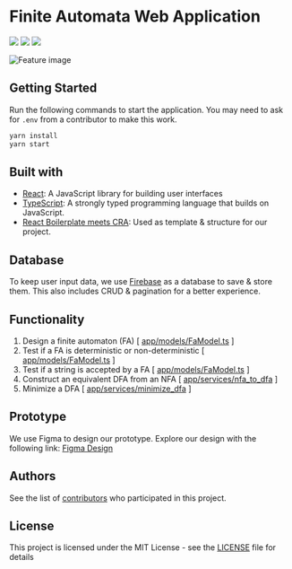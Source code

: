 
# Finite Automata Web Application
<img src="https://img.shields.io/badge/TypeScript-007ACC?style=for-the-badge&logo=typescript&logoColor=white" /> <img src="https://img.shields.io/badge/React-20232A?style=for-the-badge&logo=react&logoColor=61DAFB" /> <img src="https://img.shields.io/badge/firebase-ffca28?style=for-the-badge&logo=firebase&logoColor=black"/>

![Feature image](https://user-images.githubusercontent.com/29684683/169877999-6c5a922e-8817-48aa-99f0-4a478d20d4ab.png)

## Getting Started
Run the following commands to start the application. You may need to ask for `.env` from a contributor to make this work.
```s
yarn install
yarn start
```

## Built with
- [React](https://reactjs.org): A JavaScript library for building user interfaces
- [TypeScript](https://www.typescriptlang.org): A strongly typed programming language that builds on JavaScript.
- [React Boilerplate meets CRA](https://github.com/react-boilerplate/react-boilerplate-cra-template): Used as template & structure for our project.

## Database
To keep user input data, we use [Firebase](https://firebase.google.com/) as a database to save & store them. This also includes CRUD & pagination for a better experience.

## Functionality

1. Design a finite automaton (FA) [ [app/models/FaModel.ts](src/app/models/FaModel.ts) ]
2. Test if a FA is deterministic or non-deterministic [ [app/models/FaModel.ts](src/app/models/FaModel.ts) ]
3. Test if a string is accepted by a FA [ [app/models/FaModel.ts](src/app/models/FaModel.ts) ]
4. Construct an equivalent DFA from an NFA [ [app/services/nfa_to_dfa](src/app/services/nfa_to_dfa) ]
5. Minimize a DFA [ [app/services/minimize_dfa](src/app/services/minimize_dfa/MinimizeDfaService.ts) ]


## Prototype
We use Figma to design our prototype. Explore our design with the following link: [Figma Design](https://www.figma.com/file/wQZ6FV9LSMupIvdVjNCw2a/Finite-Automata)

## Authors
See the list of [contributors](https://github.com/cadt-g6/finite_automata/graphs/contributors) who participated in this project.

## License

This project is licensed under the MIT License - see the [LICENSE](LICENSE) file for details
